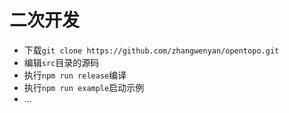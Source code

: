 # 二次开发

- 下载`git clone https://github.com/zhangwenyan/opentopo.git`
- 编辑`src`目录的源码
- 执行`npm run release`编译
- 执行`npm run example`启动示例
- ...